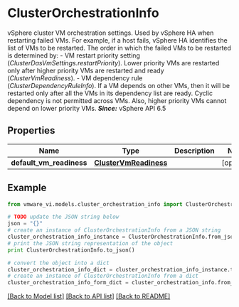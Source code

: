 # ClusterOrchestrationInfo

vSphere cluster VM orchestration settings.  Used by vSphere HA when restarting failed VMs. For example, if a host fails, vSphere HA identifies the list of VMs to be restarted. The order in which the failed VMs to be restarted is determined by: - VM restart priority setting (*ClusterDasVmSettings.restartPriority*).   Lower priority VMs are restarted only after higher priority VMs are   restarted and ready (*ClusterVmReadiness*). - VM dependency rule (*ClusterDependencyRuleInfo*). If a VM   depends on other VMs, then it will be restarted only after all the VMs in   its dependency list are ready. Cyclic dependency is not permitted across   VMs. Also, higher priority VMs cannot depend on lower priority VMs.    ***Since:*** vSphere API 6.5 

## Properties
Name | Type | Description | Notes
------------ | ------------- | ------------- | -------------
**default_vm_readiness** | [**ClusterVmReadiness**](ClusterVmReadiness.md) |  | [optional] 

## Example

```python
from vmware_vi.models.cluster_orchestration_info import ClusterOrchestrationInfo

# TODO update the JSON string below
json = "{}"
# create an instance of ClusterOrchestrationInfo from a JSON string
cluster_orchestration_info_instance = ClusterOrchestrationInfo.from_json(json)
# print the JSON string representation of the object
print ClusterOrchestrationInfo.to_json()

# convert the object into a dict
cluster_orchestration_info_dict = cluster_orchestration_info_instance.to_dict()
# create an instance of ClusterOrchestrationInfo from a dict
cluster_orchestration_info_form_dict = cluster_orchestration_info.from_dict(cluster_orchestration_info_dict)
```
[[Back to Model list]](../README.md#documentation-for-models) [[Back to API list]](../README.md#documentation-for-api-endpoints) [[Back to README]](../README.md)


